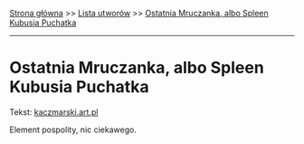 [Strona główna](../index.md) >> [Lista utworów](../list.md) >> [Ostatnia Mruczanka, albo Spleen Kubusia Puchatka](391.md)

---

# Ostatnia Mruczanka, albo Spleen Kubusia Puchatka

Tekst: [kaczmarski.art.pl](https://www.kaczmarski.art.pl/tworczosc/wiersze/ostatnia-mruczanka-albo-spleen-kubusia-puchatka/)

Element pospolity, nic ciekawego.